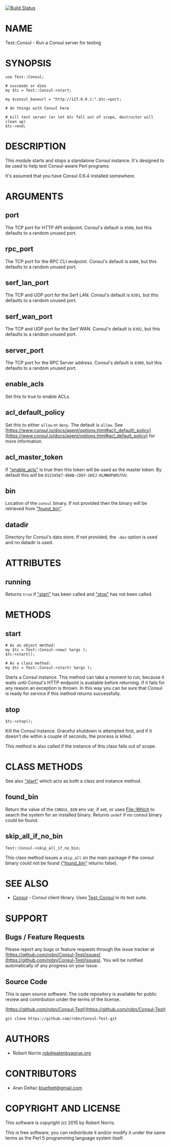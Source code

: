 [![Build Status](https://secure.travis-ci.org/robn/Test-Consul.png)](http://travis-ci.org/robn/Test-Consul)

# NAME

Test::Consul - Run a Consul server for testing

# SYNOPSIS

    use Test::Consul;
    
    # succeeds or dies
    my $tc = Test::Consul->start;
    
    my $consul_baseurl = "http://127.0.0.1:".$tc->port;
    
    # do things with Consul here
    
    # kill test server (or let $tc fall out of scope, destructor will clean up)
    $tc->end;

# DESCRIPTION

This module starts and stops a standalone Consul instance. It's designed to be
used to help test Consul-aware Perl programs.

It's assumed that you have Consul 0.6.4 installed somewhere.

# ARGUMENTS

## port

The TCP port for HTTP API endpoint.  Consul's default is `8500`, but
this defaults to a random unused port.

## rpc\_port

The TCP port for the RPC CLI endpoint.  Consul's default is `8400`, but
this defaults to a random unused port.

## serf\_lan\_port

The TCP and UDP port for the Serf LAN.  Consul's default is `8301`, but
this defaults to a random unused port.

## serf\_wan\_port

The TCP and UDP port for the Serf WAN.  Consul's default is `8302`, but
this defaults to a random unused port.

## server\_port

The TCP port for the RPC Server address.  Consul's default is `8300`, but
this defaults to a random unused port.

## enable\_acls

Set this to true to enable ACLs.

## acl\_default\_policy

Set this to either `allow` or `deny`. The default is `allow`.
See [https://www.consul.io/docs/agent/options.html#acl\_default\_policy](https://www.consul.io/docs/agent/options.html#acl_default_policy) for more
information.

## acl\_master\_token

If ["enable\_acls"](#enable_acls) is true then this token will be used as the master
token.  By default this will be `01234567-89AB-CDEF-GHIJ-KLMNOPQRSTUV`.

## bin

Location of the `consul` binary.  If not provided then the binary will
be retrieved from ["found\_bin"](#found_bin).

## datadir

Directory for Consul's data store. If not provided, the `-dev` option is used
and no datadir is used.

# ATTRIBUTES

## running

Returns `true` if ["start"](#start) has been called and ["stop"](#stop) has not been called.

# METHODS

## start

    # As an object method:
    my $tc = Test::Consul->new( %args );
    $tc->start();
    
    # As a class method:
    my $tc = Test::Consul->start( %args );

Starts a Consul instance. This method can take a moment to run, because it
waits until Consul's HTTP endpoint is available before returning. If it fails
for any reason an exception is thrown. In this way you can be sure that Consul
is ready for service if this method returns successfully.

## stop

    $tc->stop();

Kill the Consul instance. Graceful shutdown is attempted first, and if it
doesn't die within a couple of seconds, the process is killed.

This method is also called if the instance of this class falls out of scope.

# CLASS METHODS

See also ["start"](#start) which acts as both a class and instance method.

## found\_bin

Return the value of the `CONSUL_BIN` env var, if set, or uses [File::Which](https://metacpan.org/pod/File::Which)
to search the system for an installed binary.  Returns `undef` if no consul
binary could be found.

## skip\_all\_if\_no\_bin

    Test::Consul->skip_all_if_no_bin;

This class method issues a `skip_all` on the main package if the
consul binary could not be found (["found\_bin"](#found_bin) returns false).

# SEE ALSO

- [Consul](https://metacpan.org/pod/Consul) - Consul client library. Uses [Test::Consul](https://metacpan.org/pod/Test::Consul) in its test suite.

# SUPPORT

## Bugs / Feature Requests

Please report any bugs or feature requests through the issue tracker
at [https://github.com/robn/Consul-Test/issues](https://github.com/robn/Consul-Test/issues).
You will be notified automatically of any progress on your issue.

## Source Code

This is open source software. The code repository is available for
public review and contribution under the terms of the license.

[https://github.com/robn/Consul-Test](https://github.com/robn/Consul-Test)

    git clone https://github.com/robn/Consul-Test.git

# AUTHORS

- Robert Norris <rob@eatenbyagrue.org>

# CONTRIBUTORS

- Aran Deltac <bluefeet@gmail.com>

# COPYRIGHT AND LICENSE

This software is copyright (c) 2015 by Robert Norris.

This is free software; you can redistribute it and/or modify it under
the same terms as the Perl 5 programming language system itself.

